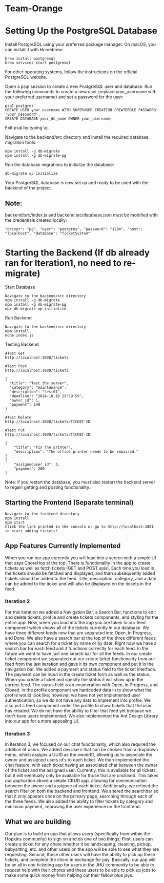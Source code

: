 # Team-Orange

# Setting Up the PostgreSQL Database

Install PostgreSQL using your preferred package manager. On macOS, you can install it with Homebrew:

```
brew install postgresql
brew services start postgresql
```

For other operating systems, follow the instructions on the official PostgreSQL website.

Open a psql session to create a new PostgreSQL user and database.
Run the following commands to create a new user (replace your_username with your preferred username) and set a password for the user:

```
psql postgres
CREATE USER your_username WITH SUPERUSER CREATEDB CREATEROLE PASSWORD 'your_password';
CREATE DATABASE your_db_name OWNER your_username;
```

Exit psql by typing \q.

Navigate to the backend/src directory and install the required database migration tools:

```
npm install -g db-migrate
npm install -g db-migrate-pg
```

Run the database migrations to initialize the database:

```
db-migrate up initialize
```

Your PostgreSQL database is now set up and ready to be used with the backend of the project.

## Note: 
backend/src/index.js and backend src/database.json must be modified with the credentials created locally: 

`"driver": "pg",
"user": "postgres",
"password": "1234",
"host": "localhost",
"database": "TicketSystem" `

# Starting the Backend (If db already ran for Iteration1, no need to re-migrate)

Start Database

```
Navigate to the backend/src directory
npm install -g db-migrate
npm install -g db-migrate-pg
npx db-migrate up initialize
```

Run Backend

```
Navigate to the backend/src directory
npm install
node index.js
```

Testing Backend

```
#Test Get
http://localhost:3000/tickets

#Test Post
http://localhost:3000/tickets

{
  "title": "Test the server",
  "category": "maintenance",
  "description": "test01",
  "deadline": "2024-10-10 23:59:59",
  "owner_id": 1,
  "payment": 149
}

#Test Delete
http://localhost:3000/tickets/TICKET-ID

#Test Put
http://localhost:3000/tickets/TICKET-ID

{
    "title": "Fix the printer",
    "description": "The office printer needs to be repaired."
}
{
    "assigneduser_id": 3,
    "payment": 200
}

```

Note: if you restart the database, you must also restart the backend server to regain getting and posting functionality.

## Starting the Frontend (Separate terminal)

```
Navigate to the frontend directory
npm install
npm start
Click the link printed in the console or go to http://localhost:3001 to start adding tickets!
```

## App Features Currently Implemented

When you run our app currently you will load into a screen with a simple UI that says ChoreHop at the top. There is functionality in the app to create tickets as well as fetch tickets (GET and POST apis). Each time you load in, the tickets should be fetched and displayed, and then subsequently added tickets should be added to the feed. Title, description, category, and a date can be added to the ticket and will also be displayed on the tickets in the feed.

### Iteration 2

For this iteration we added a Navigation Bar, a Search Bar, functions to edit and delete tickets, profile and create tickets components, and styling for the entire app. Now, when you load into the app you are taken to our feed component which shows all of the tickets currently in our database. We have three different feeds now that are separated into Open, In Progress, and Done. We also have a search bar at the top of the three different feeds where you can search for a ticket by name or by date. Right now we have a search bar for each feed and it functions correctly for each feed. In the future we want to have just one search bar for all the feeds. In our create ticket component we separated out our create ticket functionality from our feed from the last iteration and gave it its own component and put it in the navigation bar. We added a payment and status field to the ticket interface. The payment can be input in the create ticket form as well as the status. When you create a ticket and specify the status it will show up in the correct feed. The status field is an enumeration with Open, In Progress, and Closed. In the profile component we hardcoded data in to show what the profile would look like; however, we have not yet implemented user authentication, so we do not have any data to implement into profile. We also put a feed component under the profile to show tickets that the user has created. We do not have the ability to filter that feed yet because we don't have users implemented. We also implemented the Ant Design Library into our app for a more appealing UI.

### Iteration 3 

In iteration 3, we focused on our chat functionality, which also required the addition of users. We added devUsers that can be chosen from a dropdown menu, which assigns a UUID as the ownerID, allowing us to associate the owner and assigned users id's to each ticket. We then implemented the chat feature, with each ticket having an associated chat between the owner of the ticket and the assigned user. Currently, this is available for all tickets, but it will eventually only be available for those that are unclosed. This takes our application above a simple CRUD app, allowing for communication between the owner and assignee of each ticket. Additionally, we refined the search filter on both the backend and frontend. We altered the searchbar so that it only appears once on the primary page, searching through each of the three feeds. We also added the ability to filter tickets by category and minimum payment, improving the user experience on the front end.   

## What we are building

Our plan is to build an app that allows users (specifically from within the Hopkins community) to sign on and do one of two things; First, users can create a ticket for any chore whether it be landscaping, cleaning, pickup, babysitting, etc. and other users on the app will be able to see what they are requesting. Second, these other users will have the ability to pick up these tickets, and complete the chore in exchange for pay. Basically, our app will be an all in one ticketing app for users in the JHU community to be able to request help with their chores and these users to be able to pick up jobs to make some quick money from helping out their fellow blue jays.
